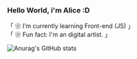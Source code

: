 ### Hello World, i'm Alice :D

「 ❀ I’m currently learning Front-end (JS) 」
<br>
「 ❀ Fun fact: I'm an digital artist. 」

 ![Anurag's GitHub stats](https://github-readme-stats.vercel.app/api?username=Ereyzeel&show_icons=true&theme=synthwave)
